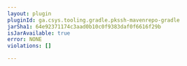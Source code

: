 ```yaml
---
layout: plugin
pluginId: ga.csys.tooling.gradle.pkssh-mavenrepo-gradle
jarSha1: 64e92371174c3aad0b10c0f9383daf0f6616f29b
isJarAvailable: true
error: NONE
violations: []

---
```

